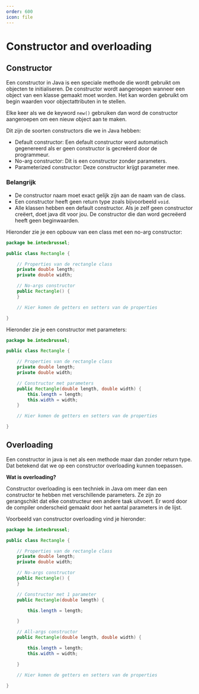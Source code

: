 ```yaml
---
order: 600
icon: file
---
```

# Constructor and overloading

## Constructor

Een constructor in Java is een speciale methode die wordt gebruikt om objecten te initialiseren. De constructor wordt aangeroepen wanneer een object van een klasse gemaakt moet worden. Het kan worden gebruikt om begin waarden voor objectattributen in te stellen.

Elke keer als we de keyword `new()` gebruiken dan word de constructor aangeroepen om een nieuw object aan te maken.

Dit zijn de soorten constructors die we in Java hebben:

- Default constructor: Een default constructor word automatisch gegenereerd als er geen constructor is gecreëerd door de programmeur.
- No-arg constructor: Dit is een constructor zonder parameters.
- Parameterized constructor: Deze constructor krijgt parameter mee.

### Belangrijk

- De constructor naam moet exact gelijk zijn aan de naam van de class.
- Een constructor heeft geen return type zoals bijvoorbeeld `void`.
- Alle klassen hebben een default constructor. Als je zelf geen constructor creëert, doet java dit voor jou. De constructor die dan word gecreëerd heeft geen beginwaarden.

Hieronder zie je een opbouw van een class met een no-arg constructor:

```java
package be.intecbrussel;

public class Rectangle {

    // Properties van de rectangle class
    private double length;
    private double width;

    // No-args constructor
    public Rectangle() {
    }

    // Hier komen de getters en setters van de properties

}
```

<div style='page-break-after: always;'></div>

Hieronder zie je een constructor met parameters:

```java
package be.intecbrussel;

public class Rectangle {

    // Properties van de rectangle class
    private double length;
    private double width;

    // Constructor met parameters
    public Rectangle(double length, double width) {
        this.length = length;
        this.width = width;
    }

    // Hier komen de getters en setters van de properties

}
```

## Overloading

Een constructor in java is net als een methode maar dan zonder return type. Dat betekend dat we op een constructor overloading kunnen toepassen.

**Wat is overloading?**

Constructor overloading is een techniek in Java om meer dan een constructor te hebben met verschillende parameters. Ze zijn zo gerangschikt dat elke constructeur een andere taak uitvoert. Er word door de compiler onderscheid gemaakt door het aantal parameters in de lijst.

<div style='page-break-after: always;'></div>

Voorbeeld van constructor overloading vind je hieronder:

```java
package be.intecbrussel;

public class Rectangle {

    // Properties van de rectangle class
    private double length;
    private double width;

    // No-args constructor
    public Rectangle() {
    }

    // Constructor met 1 parameter
    public Rectangle(double length) {

        this.length = length;

    }

    // All-args constructor
    public Rectangle(double length, double width) {

        this.length = length;
        this.width = width;

    }

    // Hier komen de getters en setters van de properties

}
```
